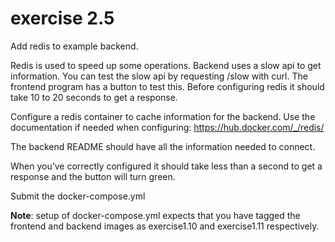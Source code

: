 # exercise 2.5

Add redis to example backend. <br>

Redis is used to speed up some operations. Backend uses a slow api to get information. You can test the slow api by requesting /slow with curl. The frontend program has a button to test this. Before configuring redis it should take 10 to 20 seconds to get a response. <br>

Configure a redis container to cache information for the backend. Use the documentation if needed when configuring: https://hub.docker.com/_/redis/ <br>

The backend README should have all the information needed to connect. <br>

When you’ve correctly configured it should take less than a second to get a response and the button will turn green. <br>

Submit the docker-compose.yml <br>

**Note**: setup of docker-compose.yml expects that you have tagged the frontend and backend images as exercise1.10 and exercise1.11 respectively.